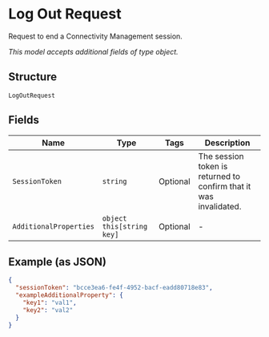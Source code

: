 
# Log Out Request

Request to end a Connectivity Management session.

*This model accepts additional fields of type object.*

## Structure

`LogOutRequest`

## Fields

| Name | Type | Tags | Description |
|  --- | --- | --- | --- |
| `SessionToken` | `string` | Optional | The session token is returned to confirm that it was invalidated. |
| `AdditionalProperties` | `object this[string key]` | Optional | - |

## Example (as JSON)

```json
{
  "sessionToken": "bcce3ea6-fe4f-4952-bacf-eadd80718e83",
  "exampleAdditionalProperty": {
    "key1": "val1",
    "key2": "val2"
  }
}
```

